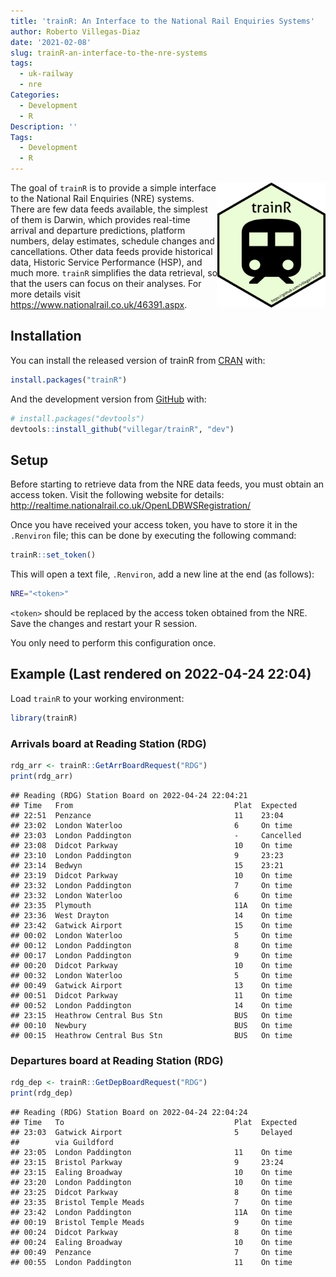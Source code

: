 ```yaml
---
title: 'trainR: An Interface to the National Rail Enquiries Systems'
author: Roberto Villegas-Diaz
date: '2021-02-08'
slug: trainR-an-interface-to-the-nre-systems
tags:
  - uk-railway
  - nre
Categories:
  - Development
  - R
Description: ''
Tags:
  - Development
  - R
---
```


<img src="https://raw.githubusercontent.com/villegar/trainR/main/inst/images/logo.png" alt="logo" align="right" height=200px/>

The goal of `trainR` is to provide a simple interface to the 
National Rail Enquiries (NRE) systems. There are few data feeds 
available, the simplest of them is Darwin, which provides real-time 
arrival and departure predictions, platform numbers, delay estimates, 
schedule changes and cancellations. Other data feeds provide historical 
data, Historic Service Performance (HSP), and much more. `trainR` 
simplifies the data retrieval, so that the users can focus on their 
analyses. For more details visit 
https://www.nationalrail.co.uk/46391.aspx.

## Installation

You can install the released version of trainR from [CRAN](https://CRAN.R-project.org) with:

``` r
install.packages("trainR")
```

And the development version from [GitHub](https://github.com/) with:

``` r
# install.packages("devtools")
devtools::install_github("villegar/trainR", "dev")
```

## Setup
Before starting to retrieve data from the NRE data feeds, you must obtain an access token. 
Visit the following website for details: http://realtime.nationalrail.co.uk/OpenLDBWSRegistration/

Once you have received your access token, you have to store it in the `.Renviron` file; this can be 
done by executing the following command:


```r
trainR::set_token()
```

This will open a text file, `.Renviron`, add a new line at the end (as follows):

```bash
NRE="<token>"
```

`<token>` should be replaced by the access token obtained from the NRE. Save the changes and restart 
your R session.

You only need to perform this configuration once.

## Example (Last rendered on 2022-04-24 22:04)

Load `trainR` to your working environment:

```r
library(trainR)
```

### Arrivals board at Reading Station (RDG)


```r
rdg_arr <- trainR::GetArrBoardRequest("RDG")
print(rdg_arr)
```

```
## Reading (RDG) Station Board on 2022-04-24 22:04:21
## Time   From                                    Plat  Expected
## 22:51  Penzance                                11    23:04
## 23:02  London Waterloo                         6     On time
## 23:03  London Paddington                       -     Cancelled
## 23:08  Didcot Parkway                          10    On time
## 23:10  London Paddington                       9     23:23
## 23:14  Bedwyn                                  15    23:21
## 23:19  Didcot Parkway                          10    On time
## 23:32  London Paddington                       7     On time
## 23:32  London Waterloo                         6     On time
## 23:35  Plymouth                                11A   On time
## 23:36  West Drayton                            14    On time
## 23:42  Gatwick Airport                         15    On time
## 00:02  London Waterloo                         5     On time
## 00:12  London Paddington                       8     On time
## 00:17  London Paddington                       9     On time
## 00:20  Didcot Parkway                          10    On time
## 00:32  London Waterloo                         5     On time
## 00:49  Gatwick Airport                         13    On time
## 00:51  Didcot Parkway                          11    On time
## 00:52  London Paddington                       14    On time
## 23:15  Heathrow Central Bus Stn                BUS   On time
## 00:10  Newbury                                 BUS   On time
## 00:15  Heathrow Central Bus Stn                BUS   On time
```

### Departures board at Reading Station (RDG)


```r
rdg_dep <- trainR::GetDepBoardRequest("RDG")
print(rdg_dep)
```

```
## Reading (RDG) Station Board on 2022-04-24 22:04:24
## Time   To                                      Plat  Expected
## 23:03  Gatwick Airport                         5     Delayed
##        via Guildford                           
## 23:05  London Paddington                       11    On time
## 23:15  Bristol Parkway                         9     23:24
## 23:15  Ealing Broadway                         10    On time
## 23:20  London Paddington                       10    On time
## 23:25  Didcot Parkway                          8     On time
## 23:35  Bristol Temple Meads                    7     On time
## 23:42  London Paddington                       11A   On time
## 00:19  Bristol Temple Meads                    9     On time
## 00:24  Didcot Parkway                          8     On time
## 00:24  Ealing Broadway                         10    On time
## 00:49  Penzance                                7     On time
## 00:55  London Paddington                       11    On time
```
